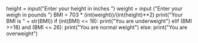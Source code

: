 height = input("Enter your height in inches ")
weight = input ("Enter your weigh in pounds ")
BMI = 703 * (int(weight))/(int(height)**2)
print("Your BMI is " + str(BMI))
if (int(BMI) <= 18):
	print("You are underweight")
elif (BMI >=18) and (BMI <= 26):
	print("You are normal weight")
else:
	print("You are overweight")